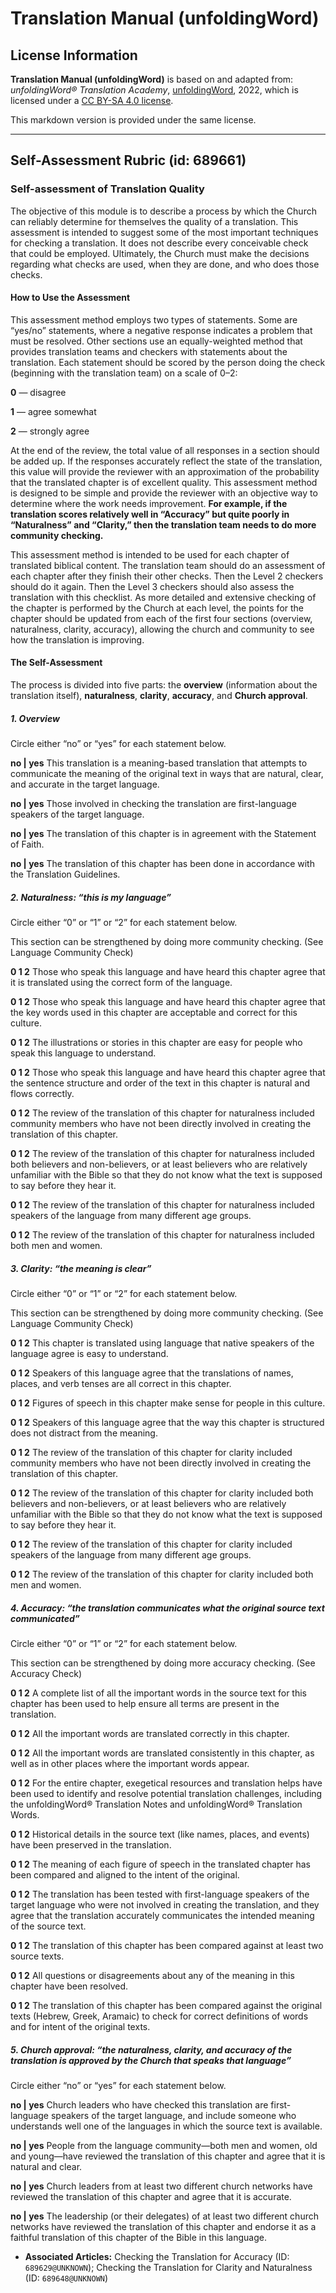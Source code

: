 # Translation Manual (unfoldingWord)

## License Information

**Translation Manual (unfoldingWord)** is based on and adapted from: _unfoldingWord® Translation Academy_, [unfoldingWord](https://unfoldingword.org/utw), 2022, which is licensed under a [CC BY-SA 4.0 license](https://creativecommons.org/licenses/by-sa/4.0/legalcode.en).

This markdown version is provided under the same license.



--------------------------------

## Self-Assessment Rubric (id: 689661)

### Self\-assessment of Translation Quality

The objective of this module is to describe a process by which the Church can reliably determine for themselves the quality of a translation. This assessment is intended to suggest some of the most important techniques for checking a translation. It does not describe every conceivable check that could be employed. Ultimately, the Church must make the decisions regarding what checks are used, when they are done, and who does those checks.

#### How to Use the Assessment

This assessment method employs two types of statements. Some are “yes/no” statements, where a negative response indicates a problem that must be resolved. Other sections use an equally\-weighted method that provides translation teams and checkers with statements about the translation. Each statement should be scored by the person doing the check (beginning with the translation team) on a scale of 0–2:

**0** — disagree

**1** — agree somewhat

**2** — strongly agree

At the end of the review, the total value of all responses in a section should be added up. If the responses accurately reflect the state of the translation, this value will provide the reviewer with an approximation of the probability that the translated chapter is of excellent quality. This assessment method is designed to be simple and provide the reviewer with an objective way to determine where the work needs improvement. **For example, if the translation scores relatively well in “Accuracy” but quite poorly in “Naturalness” and “Clarity,” then the translation team needs to do more community checking.**

This assessment method is intended to be used for each chapter of translated biblical content. The translation team should do an assessment of each chapter after they finish their other checks. Then the Level 2 checkers should do it again. Then the Level 3 checkers should also assess the translation with this checklist. As more detailed and extensive checking of the chapter is performed by the Church at each level, the points for the chapter should be updated from each of the first four sections (overview, naturalness, clarity, accuracy), allowing the church and community to see how the translation is improving.

#### The Self\-Assessment

The process is divided into five parts: the **overview** (information about the translation itself), **naturalness**, **clarity**, **accuracy**, and **Church approval**.

##### 1\. Overview

Circle either “no” or “yes” for each statement below.

**no \| yes** This translation is a meaning\-based translation that attempts to communicate the meaning of the original text in ways that are natural, clear, and accurate in the target language.

**no \| yes** Those involved in checking the translation are first\-language speakers of the target language.

**no \| yes** The translation of this chapter is in agreement with the Statement of Faith.

**no \| yes** The translation of this chapter has been done in accordance with the Translation Guidelines.

##### 2\. Naturalness: “this is *my* language”

Circle either “0” or “1” or “2” for each statement below.

This section can be strengthened by doing more community checking. (See Language Community Check)

**0 1 2** Those who speak this language and have heard this chapter agree that it is translated using the correct form of the language.

**0 1 2** Those who speak this language and have heard this chapter agree that the key words used in this chapter are acceptable and correct for this culture.

**0 1 2** The illustrations or stories in this chapter are easy for people who speak this language to understand.

**0 1 2** Those who speak this language and have heard this chapter agree that the sentence structure and order of the text in this chapter is natural and flows correctly.

**0 1 2** The review of the translation of this chapter for naturalness included community members who have not been directly involved in creating the translation of this chapter.

**0 1 2** The review of the translation of this chapter for naturalness included both believers and non\-believers, or at least believers who are relatively unfamiliar with the Bible so that they do not know what the text is supposed to say before they hear it.

**0 1 2** The review of the translation of this chapter for naturalness included speakers of the language from many different age groups.

**0 1 2** The review of the translation of this chapter for naturalness included both men and women.

##### 3\. Clarity: “the meaning is clear”

Circle either “0” or “1” or “2” for each statement below.

This section can be strengthened by doing more community checking. (See Language Community Check)

**0 1 2** This chapter is translated using language that native speakers of the language agree is easy to understand.

**0 1 2** Speakers of this language agree that the translations of names, places, and verb tenses are all correct in this chapter.

**0 1 2** Figures of speech in this chapter make sense for people in this culture.

**0 1 2** Speakers of this language agree that the way this chapter is structured does not distract from the meaning.

**0 1 2** The review of the translation of this chapter for clarity included community members who have not been directly involved in creating the translation of this chapter.

**0 1 2** The review of the translation of this chapter for clarity included both believers and non\-believers, or at least believers who are relatively unfamiliar with the Bible so that they do not know what the text is supposed to say before they hear it.

**0 1 2** The review of the translation of this chapter for clarity included speakers of the language from many different age groups.

**0 1 2** The review of the translation of this chapter for clarity included both men and women.

##### 4\. Accuracy: “the translation communicates what the original source text communicated”

Circle either “0” or “1” or “2” for each statement below.

This section can be strengthened by doing more accuracy checking. (See Accuracy Check)

**0 1 2** A complete list of all the important words in the source text for this chapter has been used to help ensure all terms are present in the translation.

**0 1 2** All the important words are translated correctly in this chapter.

**0 1 2** All the important words are translated consistently in this chapter, as well as in other places where the important words appear.

**0 1 2** For the entire chapter, exegetical resources and translation helps have been used to identify and resolve potential translation challenges, including the unfoldingWord® Translation Notes and unfoldingWord® Translation Words.

**0 1 2** Historical details in the source text (like names, places, and events) have been preserved in the translation.

**0 1 2** The meaning of each figure of speech in the translated chapter has been compared and aligned to the intent of the original.

**0 1 2** The translation has been tested with first\-language speakers of the target language who were not involved in creating the translation, and they agree that the translation accurately communicates the intended meaning of the source text.

**0 1 2** The translation of this chapter has been compared against at least two source texts.

**0 1 2** All questions or disagreements about any of the meaning in this chapter have been resolved.

**0 1 2** The translation of this chapter has been compared against the original texts (Hebrew, Greek, Aramaic) to check for correct definitions of words and for intent of the original texts.

##### 5\. Church approval: “the naturalness, clarity, and accuracy of the translation is approved by the Church that speaks that language”

Circle either “no” or “yes” for each statement below.

**no \| yes** Church leaders who have checked this translation are first\-language speakers of the target language, and include someone who understands well one of the languages in which the source text is available.

**no \| yes** People from the language community—both men and women, old and young—have reviewed the translation of this chapter and agree that it is natural and clear.

**no \| yes** Church leaders from at least two different church networks have reviewed the translation of this chapter and agree that it is accurate.

**no \| yes** The leadership (or their delegates) of at least two different church networks have reviewed the translation of this chapter and endorse it as a faithful translation of this chapter of the Bible in this language.

* **Associated Articles:** Checking the Translation for Accuracy (ID: `689629@UNKNOWN`); Checking the Translation for Clarity and Naturalness (ID: `689648@UNKNOWN`)

